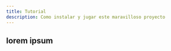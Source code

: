 ```yaml
---
title: Tutorial
description: Como instalar y jugar este maravilloso proyecto
---
```


## lorem ipsum